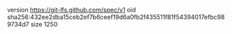 version https://git-lfs.github.com/spec/v1
oid sha256:432ee2dba15ceb2ef7b6ceef19d6a0fb2f435511f81f54394017efbc989734d7
size 1250
